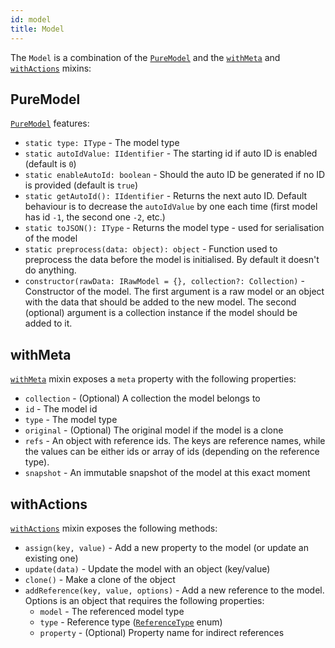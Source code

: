 ```yaml
---
id: model
title: Model
---
```


The `Model` is a combination of the [`PureModel`](../api-reference/pure-model) and the [`withMeta`](../mixins/with-meta) and [`withActions`](../mixins/with-actions) mixins:

## PureModel

[`PureModel`](../api-reference/pure-model) features:

- `static type: IType` - The model type
- `static autoIdValue: IIdentifier` - The starting id if auto ID is enabled (default is `0`)
- `static enableAutoId: boolean` - Should the auto ID be generated if no ID is provided (default is `true`)
- `static getAutoId(): IIdentifier` - Returns the next auto ID. Default behaviour is to decrease the `autoIdValue` by one each time (first model has id `-1`, the second one `-2`, etc.)
- `static toJSON(): IType` - Returns the model type - used for serialisation of the model
- `static preprocess(data: object): object` - Function used to preprocess the data before the model is initialised. By default it doesn't do anything.
- `constructor(rawData: IRawModel = {}, collection?: Collection)` - Constructor of the model. The first argument is a raw model or an object with the data that should be added to the new model. The second (optional) argument is a collection instance if the model should be added to it.

## withMeta

[`withMeta`](../mixins/with-meta) mixin exposes a `meta` property with the following properties:

- `collection` - (Optional) A collection the model belongs to
- `id` - The model id
- `type` - The model type
- `original` - (Optional) The original model if the model is a clone
- `refs` - An object with reference ids. The keys are reference names, while the values can be either ids or array of ids (depending on the reference type).
- `snapshot` - An immutable snapshot of the model at this exact moment

## withActions

[`withActions`](../mixins/with-actions) mixin exposes the following methods:

- `assign(key, value)` - Add a new property to the model (or update an existing one)
- `update(data)` - Update the model with an object (key/value)
- `clone()` - Make a clone of the object
- `addReference(key, value, options)` - Add a new reference to the model. Options is an object that requires the following properties:
  - `model` - The referenced model type
  - `type` - Reference type ([`ReferenceType`](References#dynamic-references) enum)
  - `property` - (Optional) Property name for indirect references
